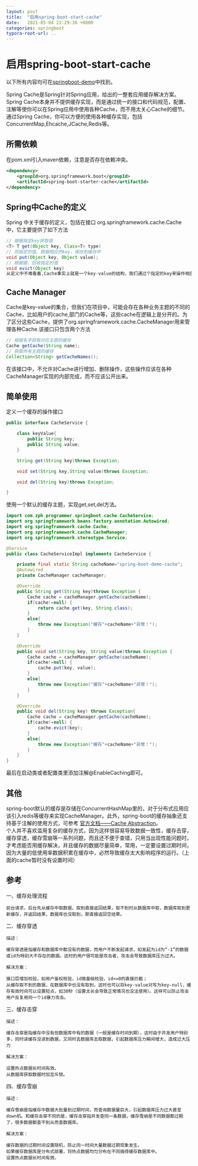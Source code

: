 ```yaml
---
layout: post
title:  "启用spring-boot-start-cache"
date:   2021-05-04 22:29:36 +0800
categories: springboot
typora-root-url: ..
---
```


# 启用spring-boot-start-cache
以下所有内容均可在[springboot-demo](https://github.com/zph-programmer/springboot)中找到。  

Spring Cache是Spring针对Spring应用，给出的一整套应用缓存解决方案。  
Spring Cache本身并不提供缓存实现，而是通过统一的接口和代码规范，配置、注解等使你可以在Spring应用中使用各种Cache，而不用太关心Cache的细节。通过Spring Cache，你可以方便的使用各种缓存实现，包括ConcurrentMap,Ehcache,JCache,Redis等。
## 所需依赖
在pom.xml引入maven依赖，注意是否存在依赖冲突。
```xml
<dependency>
    <groupId>org.springframework.boot</groupId>
    <artifactId>spring-boot-starter-cache</artifactId>
</dependency>
```

## Spring中Cache的定义
Spring 中关于缓存的定义，包括在接口 org.springframework.cache.Cache 中，它主要提供了如下方法

```java
// 根据指定key获取值
<T> T get(Object key, Class<T> type)
// 将指定的值，根据相应的key，保存到缓存中
void put(Object key, Object value);
// 根据键，回收指定的值
void evict(Object key)
从定义中不难看着,Cache事实上就是一个key-value的结构，我们通过个指定的key来操作相应的value。
```
## Cache Manager
Cache是key-value的集合，但我们在项目中，可能会存在各种业务主题的不同的Cache，比如用户的cache,部门的Cache等，这些cache在逻辑上是分开的。为了区分这些Cache，提供了org.springframework.cache.CacheManager用来管理各种Cache.该接口只包含两个方法
```java
// 根据名字获取对应主题的缓存
Cache getCache(String name);
// 获取所有主题的缓存
Collection<String> getCacheNames();
```
在该接口中，不允许对Cache进行增加、删除操作，这些操作应该在各种CacheManager实现的内部完成，而不应该公开出来。
## 简单使用
定义一个缓存的操作接口
```java
public interface CacheService {

    class keyValue{
        public String key;
        public String value;
    }

    String get(String key)throws Exception;

    void set(String key,String value)throws Exception;

    void del(String key)throws Exception;

}
```
使用一个默认的缓存主题，实现get,set,del方法。
```java
import com.zph.programmer.springboot.cache.CacheService;
import org.springframework.beans.factory.annotation.Autowired;
import org.springframework.cache.Cache;
import org.springframework.cache.CacheManager;
import org.springframework.stereotype.Service;

@Service
public class CacheServiceImpl implements CacheService {

    private final static String cacheName="spring-boot-demo-cache";
    @Autowired
    private CacheManager cacheManager;

    @Override
    public String get(String key)throws Exception {
        Cache cache = cacheManager.getCache(cacheName);
        if(cache!=null) {
            return cache.get(key, String.class);
        }
        else{
            throw new Exception("缓存"+cacheName+"异常！");
        }
    }

    @Override
    public void set(String key, String value)throws Exception {
        Cache cache = cacheManager.getCache(cacheName);
        if(cache!=null) {
            cache.put(key, value);
        }
        else{
            throw new Exception("缓存"+cacheName+"异常！");
        }
    }

    @Override
    public void del(String key) throws Exception{
        Cache cache = cacheManager.getCache(cacheName);
        if(cache!=null) {
            cache.evict(key);
        }
        else{
            throw new Exception("缓存"+cacheName+"异常！");
        }
    }
}
```
最后在启动类或者配置类里添加注解@EnableCaching即可。

## 其他
spring-boot默认的缓存是存储在ConcurrentHashMap里的，对于分布式应用应该引入redis等缓存来实现CacheManager。此外，spring-boot的缓存抽象还支持基于注解的使用方式，可参考
[官方文档——Cache Abstraction](https://docs.spring.io/spring-framework/docs/current/reference/html/integration.html#cache)。  
个人并不喜欢滥用复杂的缓存方式，因为这样很容易导致数据一致性，缓存击穿，缓存穿透，缓存雪崩等一系列问题，而且还不便于查错，只用当出现性能问题时，才考虑能否用缓存解决，并且缓存的数据尽量简单，常用，一定要设置过期时间，因为大量的低使用率数据积累在缓存中，必然导致缓存太大影响程序的运行。（上面的cache暂时没有设置时间）

## 参考

一、缓存处理流程

    前台请求，后台先从缓存中取数据，取到直接返回结果，取不到时从数据库中取，数据库取到更新缓存，并返回结果，数据库也没取到，那直接返回空结果。


二、缓存穿透

    描述：

    缓存穿透是指缓存和数据库中都没有的数据，而用户不断发起请求，如发起为id为“-1”的数据或id为特别大不存在的数据。这时的用户很可能是攻击者，攻击会导致数据库压力过大。

    解决方案：

    接口层增加校验，如用户鉴权校验，id做基础校验，id<=0的直接拦截；
    从缓存取不到的数据，在数据库中也没有取到，这时也可以将key-value对写为key-null，缓存有效时间可以设置短点，如30秒（设置太长会导致正常情况也没法使用）。这样可以防止攻击用户反复用同一个id暴力攻击。
 

三、缓存击穿

    描述：

    缓存击穿是指缓存中没有但数据库中有的数据（一般是缓存时间到期），这时由于并发用户特别多，同时读缓存没读到数据，又同时去数据库去取数据，引起数据库压力瞬间增大，造成过大压力

    解决方案：

    设置热点数据长时间有效。
    从数据库获取数据时加互斥锁。

四、缓存雪崩

    描述：

    缓存雪崩是指缓存中数据大批量到过期时间，而查询数据量巨大，引起数据库压力过大甚至down机。和缓存击穿不同的是，缓存击穿指并发查同一条数据，缓存雪崩是不同数据都过期了，很多数据都查不到从而查数据库。

    解决方案：

    缓存数据的过期时间设置随机，防止同一时间大量数据过期现象发生。
    如果缓存数据库是分布式部署，将热点数据均匀分布在不同搞得缓存数据库中。
    设置热点数据长时间有效。
